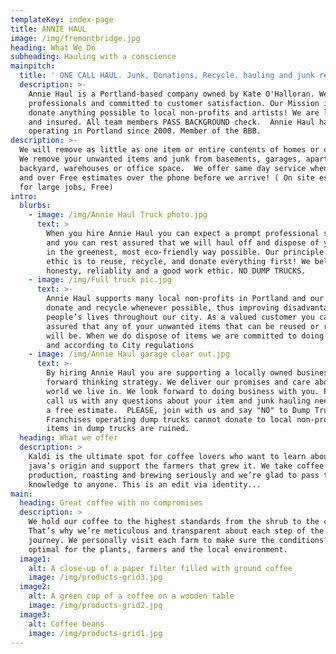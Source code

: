 ```yaml
---
templateKey: index-page
title: ANNIE HAUL
image: /img/fremontbridge.jpg
heading: What We Do
subheading: Hauling with a conscience
mainpitch:
  title: ' ONE CALL HAUL. Junk, Donations, Recycle. hauling and junk removal'
  description: >-
    Annie Haul is a Portland-based company owned by Kate O'Halloran. We are
    professionals and committed to customer satisfaction. Our Mission is to
    donate anything possible to local non-profits and artists! We are licensed
    and insured. All team members PASS BACKGROUND check.  Annie Haul has been
    operating in Portland since 2000. Member of the BBB.  
description: >-
  We will remove as little as one item or entire contents of homes or offices.
  We remove your unwanted items and junk from basements, garages, apartments,
  backyard, warehouses or office space.  We offer same day service when possible
  and over Free estimates over the phone before we arrive! ( On site estimates
  for large jobs, Free)
intro:
  blurbs:
    - image: /img/Annie Haul Truck photo.jpg
      text: >
        When you hire Annie Haul you can expect a prompt professional service
        and you can rest assured that we will haul off and dispose of your items
        in the greenest, most eco-friendly way possible. Our principle business
        ethic is to reuse, recycle, and donate everything first! We believe in
        honesty, reliablity and a good work ethic. NO DUMP TRUCKS. 
    - image: /img/Full truck pic.jpg
      text: >-
        Annie Haul supports many local non-profits in Portland and our aim is to
        donate and recycle whenever possible, thus improving disadvantaged
        people’s lives throughout our city. As a valued customer you can rest
        assured that any of your unwanted items that can be reused or recycled
        will be. When we do dispose of items we are committed to doing so safely
        and according to City regulations
    - image: /img/Annie Haul garage clear out.jpg
      text: >-
        By hiring Annie Haul you are supporting a locally owned business with a
        forward thinking strategy. We deliver our promises and care about the
        world we live in. We look forward to doing business with you. Please
        call us with any questions about your item and junk hauling needs or for
        a free estimate.  PLEASE, join with us and say "NO" to Dump Trucks. 
        Franchises operating dump trucks cannot donate to local non-profits--
        items in dump trucks are ruined. 
  heading: What we offer
  description: >
    Kaldi is the ultimate spot for coffee lovers who want to learn about their
    java’s origin and support the farmers that grew it. We take coffee
    production, roasting and brewing seriously and we’re glad to pass that
    knowledge to anyone. This is an edit via identity...
main:
  heading: Great coffee with no compromises
  description: >
    We hold our coffee to the highest standards from the shrub to the cup.
    That’s why we’re meticulous and transparent about each step of the coffee’s
    journey. We personally visit each farm to make sure the conditions are
    optimal for the plants, farmers and the local environment.
  image1:
    alt: A close-up of a paper filter filled with ground coffee
    image: /img/products-grid3.jpg
  image2:
    alt: A green cup of a coffee on a wooden table
    image: /img/products-grid2.jpg
  image3:
    alt: Coffee beans
    image: /img/products-grid1.jpg
---
```


